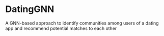 # DatingGNN
A GNN-based approach to identify communities among users of a dating app and recommend potential matches to each other
